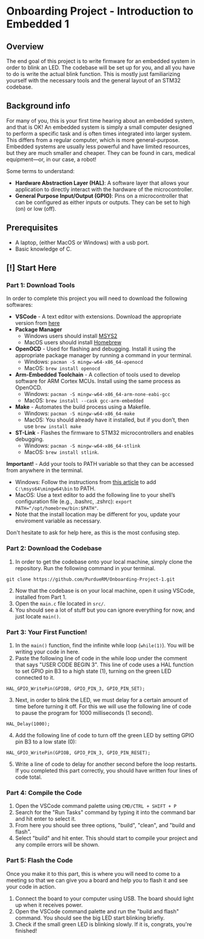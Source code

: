 # Onboarding Project - Introduction to Embedded 1

## Overview

The end goal of this project is to write firmware for an embedded system in order to blink an LED. The codebase will be set up for you, and all you have to do is write the actual blink function. This is mostly just familiarizing yourself with the necessary tools and the general layout of an STM32 codebase.

## Background info

For many of you, this is your first time hearing about an embedded system, and that is OK! An embedded system is simply a small computer designed to perform a specific task and is often times integrated into larger system. This differs from a regular computer, which is more general-purpose. Embedded systems are usually less powerful and have limited resources, but they are much smaller and cheaper. They can be found in cars, medical equipment—or, in our case, a robot!

Some terms to understand:

- **Hardware Abstraction Layer (HAL)**: A software layer that allows your application to directly interact with the hardware of the microcontroller.
- **General Purpose Input/Output (GPIO)**: Pins on a microcontroller that can be configured as either inputs or outputs. They can be set to high (on) or low (off).

## Prerequisites

- A laptop, (either MacOS or Windows) with a usb port.
- Basic knowledge of C.

## [!] Start Here

### Part 1: Download Tools

In order to complete this project you will need to download the following softwares:

- **VSCode** - A text editor with extensions. Download the appropriate version from [here](https://code.visualstudio.com/download)
- **Package Manager**
  - Windows users should install [MSYS2](https://www.msys2.org/)
  - MacOS users should install [Homebrew](https://brew.sh/)
- **OpenOCD** - Used for flashing and debugging. Install it using the appropriate package manager by running a command in your terminal.
  - Windows: `pacman -S mingw-w64-x86_64-openocd`
  - MacOS: `brew install openocd`
- **Arm-Embedded Toolchain** - A collection of tools used to develop software for ARM Cortex MCUs. Install using the same process as OpenOCD.
  - Windows: `pacman -S mingw-w64-x86_64-arm-none-eabi-gcc`
  - MacOS: `brew install --cask gcc-arm-embedded`
- **Make** - Automates the build process using a Makefile.
  - Windows: `pacman -S mingw-w64-x86_64-make`
  - MacOS: You should already have it installed, but if you don’t, then use `brew install make`
- **ST-Link** - Flashes the firmware to STM32 microcontrollers and enables debugging.
  - Windows: `pacman -S mingw-w64-x86_64-stlink`
  - MacOS: `brew install stlink`.

**Important!** - Add your tools to PATH variable so that they can be accessed from anywhere in the terminal.
- Windows: Follow the instructions from [this article](https://www.architectryan.com/2018/03/17/add-to-the-path-on-windows-10/) to add `C:\msys64\mingw64\bin` to PATH.
- MacOS: Use a text editor to add the following line to your shell’s configuration file (e.g., .bashrc, .zshrc): `export PATH="/opt/homebrew/bin:$PATH"`.
- Note that the install location may be different for you, update your enviroment variable as necessary.

Don't hesitate to ask for help here, as this is the most confusing step.

### Part 2: Download the Codebase

1. In order to get the codebase onto your local machine, simply clone the repository. Run the following command in your terminal.

```
git clone https://github.com/PurdueRM/Onboarding-Project-1.git
```

2. Now that the codebase is on your local machine, open it using VSCode, installed from Part 1.
3. Open the `main.c` file located in `src/`.
4. You should see a lot of stuff but you can ignore everything for now, and just locate `main()`.

### Part 3: Your First Function!

1. In the `main()` function, find the infinite while loop (`while(1)`). You will be writing your code in here.
2. Paste the following line of code in the while loop under the comment that says "USER CODE BEGIN 3". This line of code uses a HAL function to set GPIO pin B3 to a high state (1), turning on the green LED connected to it.

```
HAL_GPIO_WritePin(GPIOB, GPIO_PIN_3, GPIO_PIN_SET);
```

3. Next, in order to blink the LED, we must delay for a certain amount of time before turning it off. For this we will use the following line of code to pause the program for 1000 milliseconds (1 second).

```
HAL_Delay(1000);
```

4. Add the following line of code to turn off the green LED by setting GPIO pin B3 to a low state (0):

```
HAL_GPIO_WritePin(GPIOB, GPIO_PIN_3, GPIO_PIN_RESET);
```

5. Write a line of code to delay for another second before the loop restarts.
   If you completed this part correctly, you should have written four lines of code total.

### Part 4: Compile the Code

1. Open the VSCode command palette using `CMD/CTRL + SHIFT + P`
2. Search for the "Run Tasks" command by typing it into the command bar and hit enter to select it.
3. From here you should see three options, "build", "clean", and "build and flash".
4. Select "build" and hit enter. This should start to compile your project and any compile errors will be shown.

### Part 5: Flash the Code

Once you make it to this part, this is where you will need to come to a meeting so that we can give you a board and help you to flash it and see your code in action.

1. Connect the board to your computer using USB. The board should light up when it receives power.
2. Open the VSCode command palette and run the "build and flash" command. You should see the big LED start blinking briefly.
3. Check if the small green LED is blinking slowly. If it is, congrats, you're finished!
